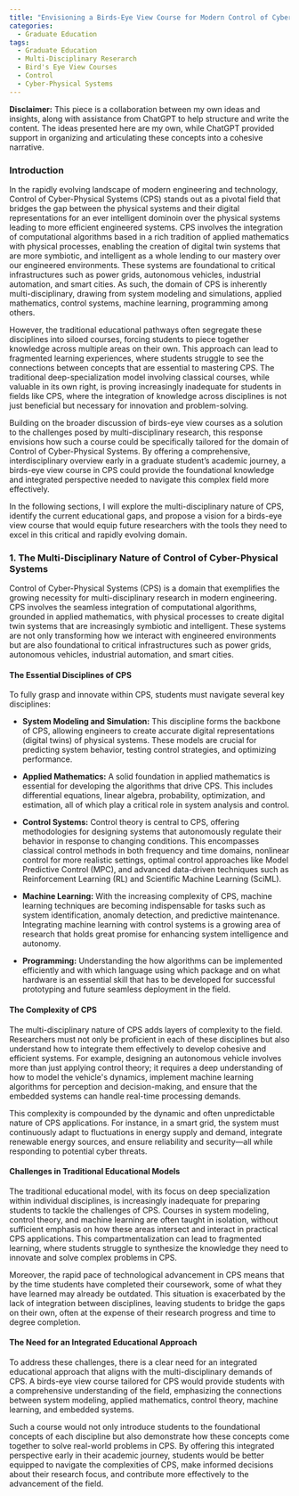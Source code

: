 ```yaml
---
title: "Envisioning a Birds-Eye View Course for Modern Control of Cyber-Physical Systems"
categories:
  - Graduate Education
tags:
  - Graduate Education
  - Multi-Disciplinary Reserarch
  - Bird's Eye View Courses
  - Control
  - Cyber-Physical Systems
---
```


**Disclaimer:** This piece is a collaboration between my own ideas and insights, along with assistance from ChatGPT to help structure and write the content. The ideas presented here are my own, while ChatGPT provided support in organizing and articulating these concepts into a cohesive narrative. 

### Introduction

In the rapidly evolving landscape of modern engineering and technology, Control of Cyber-Physical Systems (CPS) stands out as a pivotal field that bridges the gap between the physical systems and their digital representations for an ever intelligent dominoin over the physical systems leading to more efficient engineered systems. CPS involves the integration of computational algorithms based in a rich tradition of applied mathematics with physical processes, enabling the creation of digital twin systems that are more symbiotic, and intelligent as a whole lending to our mastery over our engineered environments. These systems are foundational to critical infrastructures such as power grids, autonomous vehicles, industrial automation, and smart cities. As such, the domain of CPS is inherently multi-disciplinary, drawing from system modeling and simulations, applied mathematics, control systems, machine learning, programming among others.

However, the traditional educational pathways often segregate these disciplines into siloed courses, forcing students to piece together knowledge across multiple areas on their own. This approach can lead to fragmented learning experiences, where students struggle to see the connections between concepts that are essential to mastering CPS. The traditional deep-specialization model involving classical courses, while valuable in its own right, is proving increasingly inadequate for students in fields like CPS, where the integration of knowledge across disciplines is not just beneficial but necessary for innovation and problem-solving.

Building on the broader discussion of birds-eye view courses as a solution to the challenges posed by multi-disciplinary research, this response envisions how such a course could be specifically tailored for the domain of Control of Cyber-Physical Systems. By offering a comprehensive, interdisciplinary overview early in a graduate student’s academic journey, a birds-eye view course in CPS could provide the foundational knowledge and integrated perspective needed to navigate this complex field more effectively.

In the following sections, I will explore the multi-disciplinary nature of CPS, identify the current educational gaps, and propose a vision for a birds-eye view course that would equip future researchers with the tools they need to excel in this critical and rapidly evolving domain.

### 1. The Multi-Disciplinary Nature of Control of Cyber-Physical Systems

Control of Cyber-Physical Systems (CPS) is a domain that exemplifies the growing necessity for multi-disciplinary research in modern engineering. CPS involves the seamless integration of computational algorithms, grounded in applied mathematics, with physical processes to create digital twin systems that are increasingly symbiotic and intelligent. These systems are not only transforming how we interact with engineered environments but are also foundational to critical infrastructures such as power grids, autonomous vehicles, industrial automation, and smart cities.

#### The Essential Disciplines of CPS
To fully grasp and innovate within CPS, students must navigate several key disciplines:

- **System Modeling and Simulation:** This discipline forms the backbone of CPS, allowing engineers to create accurate digital representations (digital twins) of physical systems. These models are crucial for predicting system behavior, testing control strategies, and optimizing performance.

- **Applied Mathematics:** A solid foundation in applied mathematics is essential for developing the algorithms that drive CPS. This includes differential equations, linear algebra, probability, optimization, and estimation, all of which play a critical role in system analysis and control.

- **Control Systems:** Control theory is central to CPS, offering methodologies for designing systems that autonomously regulate their behavior in response to changing conditions. This encompasses classical control methods in both frequency and time domains, nonlinear control for more realistic settings, optimal control approaches like Model Predictive Control (MPC), and advanced data-driven techniques such as Reinforcement Learning (RL) and Scientific Machine Learning (SciML).

- **Machine Learning:** With the increasing complexity of CPS, machine learning techniques are becoming indispensable for tasks such as system identification, anomaly detection, and predictive maintenance. Integrating machine learning with control systems is a growing area of research that holds great promise for enhancing system intelligence and autonomy.

- **Programming:** Understanding the how algorithms can be implemented efficiently and with which language using which package and on what hardware is an essential skill that has to be developed for successful prototyping and future seamless deployment in the field.

#### The Complexity of CPS
The multi-disciplinary nature of CPS adds layers of complexity to the field. Researchers must not only be proficient in each of these disciplines but also understand how to integrate them effectively to develop cohesive and efficient systems. For example, designing an autonomous vehicle involves more than just applying control theory; it requires a deep understanding of how to model the vehicle's dynamics, implement machine learning algorithms for perception and decision-making, and ensure that the embedded systems can handle real-time processing demands.

This complexity is compounded by the dynamic and often unpredictable nature of CPS applications. For instance, in a smart grid, the system must continuously adapt to fluctuations in energy supply and demand, integrate renewable energy sources, and ensure reliability and security—all while responding to potential cyber threats.

#### Challenges in Traditional Educational Models
The traditional educational model, with its focus on deep specialization within individual disciplines, is increasingly inadequate for preparing students to tackle the challenges of CPS. Courses in system modeling, control theory, and machine learning are often taught in isolation, without sufficient emphasis on how these areas intersect and interact in practical CPS applications. This compartmentalization can lead to fragmented learning, where students struggle to synthesize the knowledge they need to innovate and solve complex problems in CPS.

Moreover, the rapid pace of technological advancement in CPS means that by the time students have completed their coursework, some of what they have learned may already be outdated. This situation is exacerbated by the lack of integration between disciplines, leaving students to bridge the gaps on their own, often at the expense of their research progress and time to degree completion.

#### The Need for an Integrated Educational Approach
To address these challenges, there is a clear need for an integrated educational approach that aligns with the multi-disciplinary demands of CPS. A birds-eye view course tailored for CPS would provide students with a comprehensive understanding of the field, emphasizing the connections between system modeling, applied mathematics, control theory, machine learning, and embedded systems.

Such a course would not only introduce students to the foundational concepts of each discipline but also demonstrate how these concepts come together to solve real-world problems in CPS. By offering this integrated perspective early in their academic journey, students would be better equipped to navigate the complexities of CPS, make informed decisions about their research focus, and contribute more effectively to the advancement of the field.
